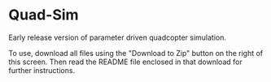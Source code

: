Quad-Sim
========

Early release version of parameter driven quadcopter simulation.

To use, download all files using the "Download to Zip" button on the right of this screen.
Then read the README file enclosed in that download for further instructions.
